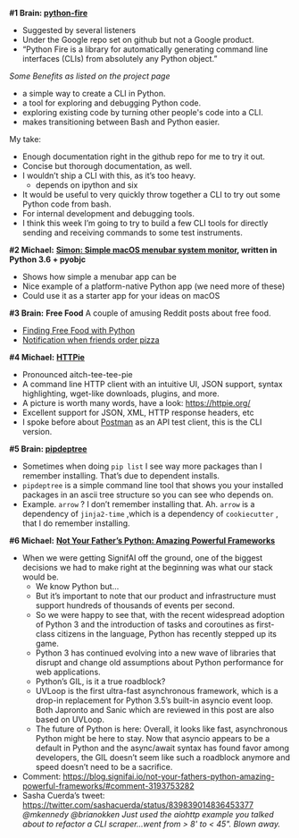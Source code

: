 
**#1 Brain: [python-fire](https://github.com/google/python-fire)**

- Suggested by several listeners
- Under the Google repo set on github but not a Google product.
- “Python Fire is a library for automatically generating command line interfaces (CLIs) from absolutely any Python object.”

*Some Benefits as listed on the project page*

- a simple way to create a CLI in Python. 
- a tool for exploring and debugging Python code. 
- exploring existing code by turning other people's code into a CLI.
- makes transitioning between Bash and Python easier. 

My take: 

- Enough documentation right in the github repo for me to try it out. 
- Concise but thorough documentation, as well.
- I wouldn’t ship a CLI with this, as it’s too heavy.
  - depends on ipython and six
- It would be useful to very quickly throw together a CLI to try out some Python code from bash.
- For internal development and debugging tools.
- I think this week I’m going to try to build a few CLI tools for directly sending and receiving commands to some test instruments. 

**#2 Michael:** [**Simon: Simple macOS menubar system monitor**](https://github.com/hcyrnd/simon)**, written in Python 3.6 + pyobjc**

- Shows how simple a menubar app can be
- Nice example of a platform-native Python app (we need more of these)
- Could use it as a starter app for your ideas on macOS

**#3 Brain:** **Free Food**
A couple of amusing Reddit posts about free food.

- [Finding Free Food with Python](http://jamesbvaughan.com/python-twilio-scraping/)
- [Notification when friends order pizza](https://www.reddit.com/r/Python/comments/5wec78/i_wrote_a_program_that_emails_me_when_one_of_my/) 

**#4 Michael:** [**HTTPie**](https://httpie.org/)

- Pronounced aitch-tee-tee-pie
- A command line HTTP client with an intuitive UI, JSON support, syntax highlighting, wget-like downloads, plugins, and more.
- A picture is worth many words, have a look: https://httpie.org/
- Excellent support for JSON, XML, HTTP response headers, etc
- I spoke before about [Postman](https://www.getpostman.com/) as an API test client, this is the CLI version.

**#5 Brain: [pipdeptree](https://pypi.python.org/pypi/pipdeptree)**

- Sometimes when doing `pip list`  I see way more packages than I remember installing. That’s due to dependent installs. 
- `pipdeptree` is a simple command line tool that shows you your installed packages in an ascii tree structure so you can see who depends on.
- Example. `arrow` ? I don’t remember installing that. Ah. `arrow`  is a dependency of `jinja2-time` ,which is a dependency of `cookiecutter` , that I do remember installing.

**#6 Michael:** [**Not Your Father’s Python: Amazing Powerful Frameworks**](https://blog.signifai.io/not-your-fathers-python-amazing-powerful-frameworks/)

- When we were getting SignifAI off the ground, one of the biggest decisions we had to make right at the beginning was what our stack would be.
  - We know Python but…
  - But it’s important to note that our product and infrastructure must support hundreds of thousands of events per second.
  - So we were happy to see that, with the recent widespread adoption of Python 3 and the introduction of tasks and coroutines as first-class citizens in the language, Python has recently stepped up its game.
  - Python 3 has continued evolving into a new wave of libraries that disrupt and change old assumptions about Python performance for web applications.
  - Python’s GIL, is it a true roadblock?
  - UVLoop is the first ultra-fast asynchronous framework, which is a drop-in replacement for Python 3.5’s built-in asyncio event loop. Both Japronto and Sanic which are reviewed in this post are also based on UVLoop.
  - The future of Python is here: Overall, it looks like fast, asynchronous Python might be here to stay. Now that asyncio appears to be a default in Python and the async/await syntax has found favor among developers, the GIL doesn’t seem like such a roadblock anymore and speed doesn’t need to be a sacrifice.
- Comment: https://blog.signifai.io/not-your-fathers-python-amazing-powerful-frameworks/#comment-3193753282 
- Sasha Cuerda‏’s tweet: https://twitter.com/sashacuerda/status/839839014836453377
  *@mkennedy @brianokken Just used the aiohttp example you talked about to refactor a CLI scraper...went from > 8' to < 45". Blown away.*

